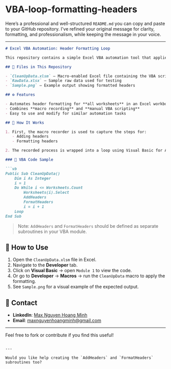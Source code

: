 # VBA-loop-formatting-headers
Here’s a professional and well-structured `README.md` you can copy and paste to your GitHub repository. I've refined your original message for clarity, formatting, and professionalism, while keeping the message in your voice.

---

````markdown
# Excel VBA Automation: Header Formatting Loop

This repository contains a simple Excel VBA automation tool that applies consistent header formatting across all sheets in a workbook. The project demonstrates how to use a VBA loop to automate repetitive formatting tasks.

## 📂 Files in This Repository

- `CleanUpData.xlsm` – Macro-enabled Excel file containing the VBA script
- `RawData.xlsx` – Sample raw data used for testing
- `Sample.png` – Example output showing formatted headers

## ⚙️ Features

- Automates header formatting for **all worksheets** in an Excel workbook
- Combines **macro recording** and **manual VBA scripting**
- Easy to use and modify for similar automation tasks

## 🔁 How It Works

1. First, the macro recorder is used to capture the steps for:
   - Adding headers
   - Formatting headers

2. The recorded process is wrapped into a loop using Visual Basic for Applications (VBA), so the formatting can be applied to every worksheet.

### 🧠 VBA Code Sample

```vb
Public Sub CleanUpData()
    Dim i As Integer
    i = 1
    Do While i <= Worksheets.Count
        Worksheets(i).Select
        AddHeaders
        FormatHeaders
        i = i + 1
    Loop
End Sub
````

> Note: `AddHeaders` and `FormatHeaders` should be defined as separate subroutines in your VBA module.

## 🚀 How to Use

1. Open the `CleanUpData.xlsm` file in Excel.
2. Navigate to the **Developer** tab.
3. Click on **Visual Basic** → open `Module 1` to view the code.
4. Or go to **Developer** → **Macros** → run the `CleanUpData` macro to apply the formatting.
5. See `Sample.png` for a visual example of the expected output.

## 📧 Contact

* **LinkedIn**: [Max Nguyen Hoang Minh](https://www.linkedin.com/in/max-nguyen-hoang-minh)
* **Email**: [maxnguyenhoangminh@gmail.com](mailto:maxnguyenhoangminh@gmail.com)

---

Feel free to fork or contribute if you find this useful!

```

---

Would you like help creating the `AddHeaders` and `FormatHeaders` subroutines too?
```
